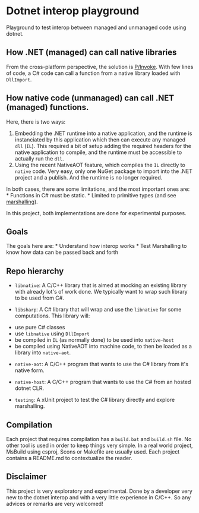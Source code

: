 # Dotnet interop playground

Playground to test interop between managed and unmanaged code using dotnet.


## How .NET (managed) can call native libraries
From the cross-platform perspective, the solution is [P/Invoke](https://docs.microsoft.com/en-us/dotnet/standard/native-interop/pinvoke).
With few lines of code, a C# code can call a function from a native library loaded with `DllImport`.


## How native code (unmanaged) can call .NET (managed) functions.
Here, there is two ways:

1. Embedding the .NET runtime into a native application, and the runtime is instanciated
   by this application which then can execute any managed `dll` (`IL`).
   This required a bit of setup adding the required headers for the native application
   to compile, and the runtime must be accessible to actually run the `dll`.
2. Using the recent NativeAOT feature, which compiles the `IL` directly to `native` code.
   Very easy, only one NuGet package to import into the .NET project and a publish. And the runtime is no longer required.

In both cases, there are some limitations, and the most important ones are:
	* Functions in C# must be static.
	* Limited to primitive types (and see [marshalling](https://docs.microsoft.com/en-us/dotnet/standard/native-interop/type-marshalling)).

In this project, both implementations are done for experimental purposes.


## Goals
The goals here are:
	* Understand how interop works
	* Test Marshalling to know how data can be passed back and forth


## Repo hierarchy
- `libnative`: A C/C++ library that is aimed at mocking an existing library with already lot's of work done. We typically want to wrap such library to be used from C#.

- `libsharp`: A C# library that will wrap and use the `libnative` for some computations. This library will:
* use pure C# classes
* use `libnative` using `DllImport`
* be compiled in `IL` (as normally done) to be used into `native-host`
* be compiled using NativeAOT into machine code, to then be loaded as a library into `native-aot`.

- `native-aot`: A C/C++ program that wants to use the C# library from it's native form.
- `native-host`: A C/C++ program that wants to use the C# from an hosted dotnet CLR.

- `testing`: A xUnit project to test the C# library directly and explore marshalling.


## Compilation
Each project that requires compilation has a `build.bat` and `build.sh` file. No other tool is used in order to keep things very simple.
In a real world project, MsBuild using csproj, Scons or Makefile are usually used.
Each project contains a README.md to contextualize the reader.


## Disclaimer
This project is very exploratory and experimental.
Done by a developer very new to the dotnet interop and with a very little experience in C/C++.
So any advices or remarks are very welcomed!

